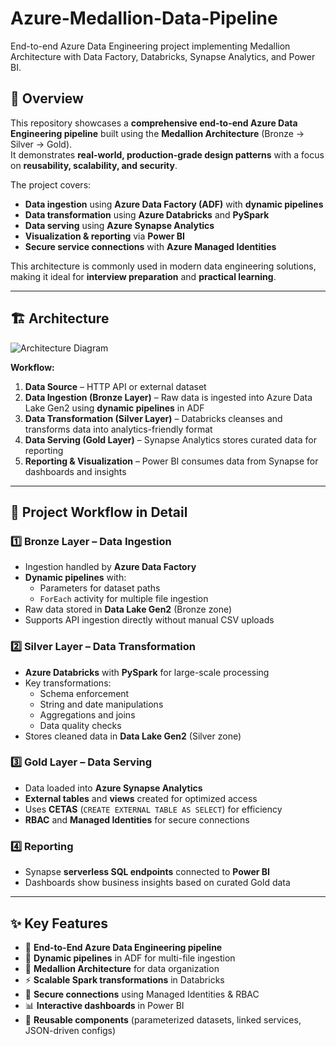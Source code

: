 # Azure-Medallion-Data-Pipeline
End-to-end Azure Data Engineering project implementing Medallion Architecture with Data Factory, Databricks, Synapse Analytics, and Power BI.


## 📌 Overview
This repository showcases a **comprehensive end-to-end Azure Data Engineering pipeline** built using the **Medallion Architecture** (Bronze → Silver → Gold).  
It demonstrates **real-world, production-grade design patterns** with a focus on **reusability, scalability, and security**.

The project covers:
- **Data ingestion** using **Azure Data Factory (ADF)** with **dynamic pipelines**
- **Data transformation** using **Azure Databricks** and **PySpark**
- **Data serving** using **Azure Synapse Analytics**
- **Visualization & reporting** via **Power BI**
- **Secure service connections** with **Azure Managed Identities**

This architecture is commonly used in modern data engineering solutions, making it ideal for **interview preparation** and **practical learning**.

---

## 🏗 Architecture
![Architecture Diagram](<img width="1366" height="768" alt="20250815_1809_image" src="https://github.com/user-attachments/assets/6c5d22b9-e86d-420e-a92d-909fb6a12dcf" />
)

**Workflow:**
1. **Data Source** – HTTP API or external dataset
2. **Data Ingestion (Bronze Layer)** – Raw data is ingested into Azure Data Lake Gen2 using **dynamic pipelines** in ADF
3. **Data Transformation (Silver Layer)** – Databricks cleanses and transforms data into analytics-friendly format
4. **Data Serving (Gold Layer)** – Synapse Analytics stores curated data for reporting
5. **Reporting & Visualization** – Power BI consumes data from Synapse for dashboards and insights

---

## 🔄 Project Workflow in Detail

### **1️⃣ Bronze Layer – Data Ingestion**
- Ingestion handled by **Azure Data Factory**
- **Dynamic pipelines** with:
  - Parameters for dataset paths
  - `ForEach` activity for multiple file ingestion
- Raw data stored in **Data Lake Gen2** (Bronze zone)
- Supports API ingestion directly without manual CSV uploads

### **2️⃣ Silver Layer – Data Transformation**
- **Azure Databricks** with **PySpark** for large-scale processing
- Key transformations:
  - Schema enforcement
  - String and date manipulations
  - Aggregations and joins
  - Data quality checks
- Stores cleaned data in **Data Lake Gen2** (Silver zone)

### **3️⃣ Gold Layer – Data Serving**
- Data loaded into **Azure Synapse Analytics**
- **External tables** and **views** created for optimized access
- Uses **CETAS** (`CREATE EXTERNAL TABLE AS SELECT`) for efficiency
- **RBAC** and **Managed Identities** for secure connections

### **4️⃣ Reporting**
- Synapse **serverless SQL endpoints** connected to **Power BI**
- Dashboards show business insights based on curated Gold data

---

## ✨ Key Features
- 🚀 **End-to-End Azure Data Engineering pipeline**
- 🔄 **Dynamic pipelines** in ADF for multi-file ingestion
- 💎 **Medallion Architecture** for data organization
- ⚡ **Scalable Spark transformations** in Databricks
- 🔐 **Secure connections** using Managed Identities & RBAC
- 📊 **Interactive dashboards** in Power BI
- 🧰 **Reusable components** (parameterized datasets, linked services, JSON-driven configs)




